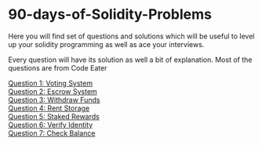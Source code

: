 # 90-days-of-Solidity-Problems

Here you will find set of questions and solutions which will be useful to level up your solidity programming as well as ace your interviews.

Every question will have its solution as well a bit of explanation. Most of the questions are from Code Eater

[Question 1: Voting System](https://github.com/joel-machado/90-days-of-Solidity-Problems/blob/main/Voting_System.sol)
<br>
[Question 2: Escrow System](https://github.com/joel-machado/90-days-of-Solidity-Problems/blob/main/Escrow_System.sol)
<br>
[Question 3: Withdraw Funds](https://github.com/joel-machado/90-days-of-Solidity-Problems/blob/main/withdrawFunds.sol)
<br>
[Question 4: Rent Storage](https://github.com/joel-machado/90-days-of-Solidity-Problems/blob/main/Rent_Storage.sol)
<br>
[Question 5: Staked Rewards](https://github.com/joel-machado/90-days-of-Solidity-Problems/blob/main/Staked_Rewards.sol)
<br>
[Question 6: Verify Identity](https://github.com/joel-machado/90-days-of-Solidity-Problems/blob/main/Verify_Identity.sol)
<br>
[Question 7: Check Balance](https://github.com/joel-machado/90-days-of-Solidity-Problems/blob/main/Check_Balance.sol)

